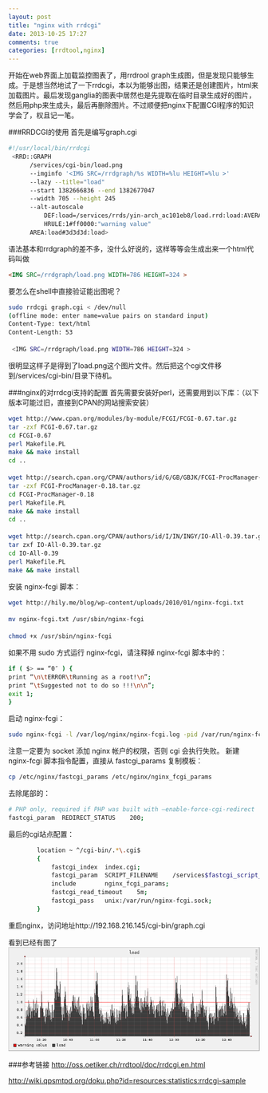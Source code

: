 ```yaml
---
layout: post
title: "nginx with rrdcgi"
date: 2013-10-25 17:27
comments: true
categories: [rrdtool,nginx] 
---
```


开始在web界面上加载监控图表了，用rrdrool graph生成图，但是发现只能够生成。于是想当然地试了一下rrdcgi，本以为能够出图，结果还是创建图片，html来加载图片。最后发现ganglia的图表中居然也是先提取在临时目录生成好的图片，然后用php来生成头，最后再删除图片。不过顺便把nginx下配置CGI程序的知识学会了，权且记一笔。

###RRDCGI的使用
首先是编写graph.cgi
```bash
#!/usr/local/bin/rrdcgi
 <RRD::GRAPH
      /services/cgi-bin/load.png
      --imginfo '<IMG SRC=/rrdgraph/%s WIDTH=%lu HEIGHT=%lu >'
      --lazy --title="load"
      --start 1382666836 --end 1382677047
      --width 705 --height 245
      --alt-autoscale
          DEF:load=/services/rrds/yin-arch_ac101eb8/load.rrd:load:AVERAGE
          HRULE:1#ff0000:"warning value"
      AREA:load#3d3d3d:load>
```
语法基本和rrdgraph的差不多，没什么好说的，这样等等会生成出来一个html代码叫做
```html
<IMG SRC=/rrdgraph/load.png WIDTH=786 HEIGHT=324 >
```

要怎么在shell中直接验证能出图呢？
```bash
sudo rrdcgi graph.cgi < /dev/null
(offline mode: enter name=value pairs on standard input)
Content-Type: text/html
Content-Length: 53

 <IMG SRC=/rrdgraph/load.png WIDTH=786 HEIGHT=324 >
```
很明显这样子是得到了load.png这个图片文件。然后把这个cgi文件移到/services/cgi-bin/目录下待机。

###nginx的对rrdcgi支持的配置
首先需要安装好perl，还需要用到以下库：（以下版本可能过旧，直接到CPAN的网站搜索安装）
```bash
wget http://www.cpan.org/modules/by-module/FCGI/FCGI-0.67.tar.gz
tar -zxf FCGI-0.67.tar.gz
cd FCGI-0.67
perl Makefile.PL
make && make install
cd ..

wget http://search.cpan.org/CPAN/authors/id/G/GB/GBJK/FCGI-ProcManager-0.18.tar.gz
tar -zxf FCGI-ProcManager-0.18.tar.gz
cd FCGI-ProcManager-0.18
perl Makefile.PL
make && make install
cd ..

wget http://search.cpan.org/CPAN/authors/id/I/IN/INGY/IO-All-0.39.tar.gz
tar zxf IO-All-0.39.tar.gz
cd IO-All-0.39
perl Makefile.PL
make && make install
```
安装 nginx-fcgi 脚本：
```bash
wget http://hily.me/blog/wp-content/uploads/2010/01/nginx-fcgi.txt

mv nginx-fcgi.txt /usr/sbin/nginx-fcgi

chmod +x /usr/sbin/nginx-fcgi
```
如果不用 sudo 方式运行 nginx-fcgi，请注释掉 nginx-fcgi 脚本中的：
```bash
if ( $> == “0″ ) {
print “\n\tERROR\tRunning as a root!\n”;
print “\tSuggested not to do so !!!\n\n”;
exit 1;
}
```
启动 nginx-fcgi：
```bash
sudo nginx-fcgi -l /var/log/nginx/nginx-fcgi.log -pid /var/run/nginx-fcgi.pid -S /var/run/nginx-fcgi.sock
```

注意一定要为 socket 添加 nginx 帐户的权限，否则 cgi 会执行失败。
新建 nginx-fcgi 脚本指令配置，直接从 fastcgi_params 复制模板：
```bash
cp /etc/nginx/fastcgi_params /etc/nginx/nginx_fcgi_params
```

去除尾部的：
```bash
# PHP only, required if PHP was built with –enable-force-cgi-redirect
fastcgi_param  REDIRECT_STATUS    200;
```

最后的cgi站点配置：
```bash
        location ~ ^/cgi-bin/.*\.cgi$
        {
            fastcgi_index  index.cgi;
            fastcgi_param  SCRIPT_FILENAME    /services$fastcgi_script_name;
            include        nginx_fcgi_params;
            fastcgi_read_timeout    5m;
            fastcgi_pass   unix:/var/run/nginx-fcgi.sock;
        }
```
重启nginx，访问地址http://192.168.216.145/cgi-bin/graph.cgi

看到已经有图了
![Alt text](/images/evoup/rrdtool_load_graph2.png)







###参考链接
http://oss.oetiker.ch/rrdtool/doc/rrdcgi.en.html

http://wiki.qpsmtpd.org/doku.php?id=resources:statistics:rrdcgi-sample
